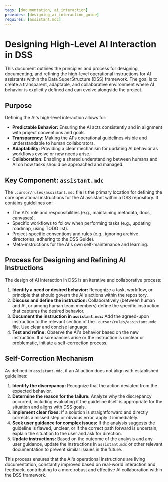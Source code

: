 ```yaml
---
tags: [documentation, ai_interaction]
provides: [designing_ai_interaction_guide]
requires: [assistant.mdc]
---
```


# Designing High-Level AI Interaction in DSS

This document outlines the principles and process for designing, documenting, and refining the high-level operational instructions for AI assistants within the Data SuperStructure (DSS) framework. The goal is to create a transparent, adaptable, and collaborative environment where AI behavior is explicitly defined and can evolve alongside the project.

## Purpose

Defining the AI's high-level interaction allows for:

*   **Predictable Behavior:** Ensuring the AI acts consistently and in alignment with project conventions and goals.
*   **Transparency:** Making the AI's operational guidelines visible and understandable to human collaborators.
*   **Adaptability:** Providing a clear mechanism for updating AI behavior as workflows evolve or new needs arise.
*   **Collaboration:** Enabling a shared understanding between humans and AI on how tasks should be approached and managed.

## Key Component: `assistant.mdc`

The `.cursor/rules/assistant.mdc` file is the primary location for defining the core operational instructions for the AI assistant within a DSS repository. It contains guidelines on:

*   The AI's role and responsibilities (e.g., maintaining metadata, docs, canvases).
*   Specific workflows to follow when performing tasks (e.g., updating roadmap, using TODO list).
*   Project-specific conventions and rules (e.g., ignoring archive directories, adhering to the DSS Guide).
*   Meta-instructions for the AI's own self-maintenance and learning.

## Process for Designing and Refining AI Instructions

The design of AI interaction in DSS is an iterative and collaborative process:

1.  **Identify a need or desired behavior:** Recognize a task, workflow, or principle that should govern the AI's actions within the repository.
2.  **Discuss and define the instruction:** Collaboratively (between human and AI, or among human team members) define the specific instruction that captures the desired behavior.
3.  **Document the instruction in `assistant.mdc`:** Add the agreed-upon instruction to the relevant section of the `.cursor/rules/assistant.mdc` file. Use clear and concise language.
4.  **Test and refine:** Observe the AI's behavior based on the new instruction. If discrepancies arise or the instruction is unclear or problematic, initiate a self-correction process.

## Self-Correction Mechanism

As defined in `assistant.mdc`, if an AI action does not align with established guidelines:

1.  **Identify the discrepancy:** Recognize that the action deviated from the expected behavior.
2.  **Determine the reason for the failure:** Analyze why the discrepancy occurred, including evaluating if the guideline itself is appropriate for the situation and aligns with DSS goals.
3.  **Implement clear fixes:** If a solution is straightforward and directly corrects a missed step or obvious error, apply it immediately.
4.  **Seek user guidance for complex issues:** If the analysis suggests the guideline is flawed, unclear, or if the correct path forward is uncertain, explain the situation to the user and ask for direction.
5.  **Update instructions:** Based on the outcome of the analysis and any user guidance, update the instructions in `assistant.mdc` or other relevant documentation to prevent similar issues in the future.

This process ensures that the AI's operational instructions are living documentation, constantly improved based on real-world interaction and feedback, contributing to a more robust and effective AI collaboration within the DSS framework. 